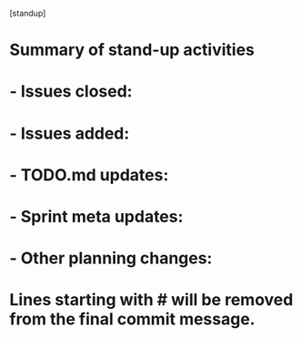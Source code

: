 [standup] 



# Summary of stand-up activities
# 
# - Issues closed:
# - Issues added:
# - TODO.md updates:
# - Sprint meta updates:
# - Other planning changes:
# 
# Lines starting with # will be removed from the final commit message. 